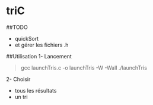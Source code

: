 # triC
##TODO
- quickSort
- et gérer les fichiers .h

##Utilisation
1- Lancement
>gcc launchTris.c -o launchTris -W -Wall
>./launchTris

2- Choisir
- tous les résultats
- un tri
